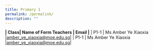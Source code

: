 ```yaml
---
title: Primary 1
permalink: /permalink/
description: ""
---
```

**| Class| Name of Form Teachers | Email                                         |**
	| P1-1     | Ms Amber Ye Xiaoxia |amber_ye_xiaoxia@moe.edu.sg|
	| P1-1     | Ms Amber Ye Xiaoxia |amber_ye_xiaoxia@moe.edu.sg|
	